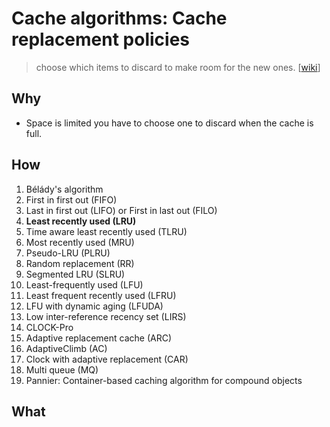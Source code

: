 # Cache algorithms: Cache replacement policies

> choose which items to discard to make room for the new ones. [[wiki](https://www.wikiwand.com/en/Cache_replacement_policies)]

## Why 

* Space is limited you have to choose one to discard when the cache is full.

## How

1. Bélády's algorithm
1. First in first out (FIFO)
1. Last in first out (LIFO) or First in last out (FILO)
1. **Least recently used (LRU)**
1. Time aware least recently used (TLRU)
1. Most recently used (MRU)
1. Pseudo-LRU (PLRU)
1. Random replacement (RR)
1. Segmented LRU (SLRU)
1. Least-frequently used (LFU)
1. Least frequent recently used (LFRU)
1. LFU with dynamic aging (LFUDA)
1. Low inter-reference recency set (LIRS)
1. CLOCK-Pro
1. Adaptive replacement cache (ARC)
1. AdaptiveClimb (AC)
1. Clock with adaptive replacement (CAR)
1. Multi queue (MQ)
1. Pannier: Container-based caching algorithm for compound objects

## What